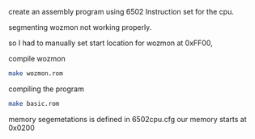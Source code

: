 create an assembly program using 6502 Instruction set for the cpu.

segmenting wozmon not working properly.

so I had to manually set start location for wozmon at 0xFF00, 

compile wozmon
```bash
make wozmon.rom
```

compiling the program
```bash
make basic.rom
``` 
memory segemetations is defined in 6502cpu.cfg
our memory starts at 0x0200
